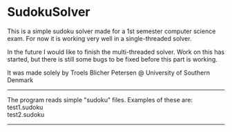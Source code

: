 # SudokuSolver

This is a simple sudoku solver made for a 1st semester computer science exam.
For now it is working very well in a single-threaded solver.

In the future I would like to finish the multi-threaded solver.
Work on this has started, but there is still some bugs to be fixed before this part is working.


It was made solely by Troels Blicher Petersen @ University of Southern Denmark

----
The program reads simple "sudoku" files. Examples of these are:
<br>test1.sudoku
<br>test2.sudoku

----
